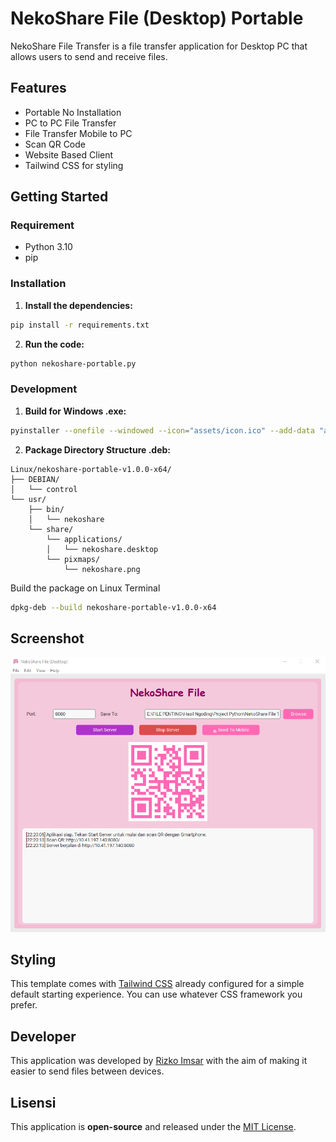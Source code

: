 # NekoShare File (Desktop) Portable
NekoShare File Transfer is a file transfer application for Desktop PC that allows users to send and receive files.

## Features
- Portable No Installation
- PC to PC File Transfer
- File Transfer Mobile to PC
- Scan QR Code
- Website Based Client
- Tailwind CSS for styling

## Getting Started

### Requirement
- Python 3.10
- pip

### Installation
1. **Install the dependencies:**

```bash
pip install -r requirements.txt
```

2. **Run the code:**

```bash
python nekoshare-portable.py
```

### Development
1. **Build for Windows .exe:**

```bash
pyinstaller --onefile --windowed --icon="assets/icon.ico" --add-data "assets;assets" --name "NekoShare File (Desktop) Portable Win x64" nekoshare-portable.py
```

2. **Package Directory Structure .deb:**

```
Linux/nekoshare-portable-v1.0.0-x64/
├── DEBIAN/
│   └── control
└── usr/
    ├── bin/
    │   └── nekoshare
    └── share/
        └── applications/
        │   └── nekoshare.desktop
        └── pixmaps/
            └── nekoshare.png
```
Build the package on Linux Terminal
```bash
dpkg-deb --build nekoshare-portable-v1.0.0-x64
```


## Screenshot
![Halaman Utama](Image/1-home.png)

## Styling
This template comes with [Tailwind CSS](https://tailwindcss.com/) already configured for a simple default starting experience. You can use whatever CSS framework you prefer.

## Developer
This application was developed by [Rizko Imsar](https://github.com/rizko77) with the aim of making it easier to send files between devices.

## Lisensi
This application is **open-source** and released under the [MIT License](LICENSE.txt).

